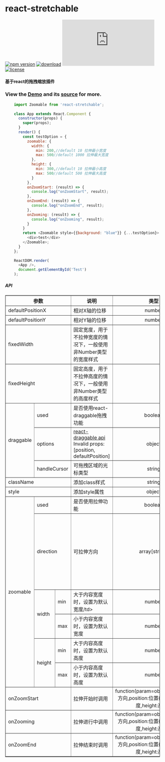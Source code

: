 # react-stretchable

[![npm version](https://img.shields.io/npm/v/react-stretchable.svg?style=flat)](https://www.npmjs.com/package/react-stretchable)
[![download](https://img.shields.io/npm/dm/react-stretchable.svg?style=flat)](https://www.npmjs.com/package/react-stretchable)
![gzip size](http://img.badgesize.io/https://npmcdn.com/react-stretchable/dist/zoomable.js?compression=gzip)
[![license](https://img.shields.io/badge/license-MIT-blue.svg?style=flat)](https://raw.githubusercontent.com/zsjjs/react-stretchable/master/LICENSE)

#### 基于react的拖拽缩放插件

### View the <a href="https://codepen.io/godIsMe/pen/NEXzgr">Demo</a> and its <a href="https://github.com/zsjjs/react-zoomable/blob/master/example/test.js">source</a> for more.

``` js
    import Zoomable from 'react-stretchable';
    
    class App extends React.Component {
      constructor(props) {
        super(props);
      }
      render() {
        const testOption = {
          zoomable: {
            width: {
              min: 200,//default 10 拉伸最小宽度
              max: 500//default 1000 拉伸最大宽度
            },
            height: {
              min: 300,//default 10 拉伸最小高度
              max: 500//default 500 拉伸最大高度
            }
          },
          onZoomStart: (result) => {
            console.log("onZoomStart", result);
          },
          onZoomEnd: (result) => {
            console.log("onZoomEnd", result);
          },
          onZooming: (result) => {
            console.log("onZooming", result);
          }
        }
        return <Zoomable style={{background: "blue"}} {...testOption}>
          <div>test</div>
        </Zoomable>;
      }
    };
    
    ReactDOM.render(
      <App />,
      document.getElementById('Test')
    );
```

##### API

<table border="1">
    <tr>
      <th colspan="3">参数</th>
      <th>说明</th>
      <th align="center">类型</th>
      <th align="center">默认值</th>
    </tr>
    <tr>
      <td colspan="3">defaultPositionX</td>
      <td>相对X轴的位移</td>
      <td align="center">number</td>
      <td align="center">0</td>
    </tr>
    <tr>
      <td colspan="3">defaultPositionY</td>
      <td>相对Y轴的位移</td>
      <td align="center">number</td>
      <td align="center">0</td>
    </tr>
    <tr>
      <td colspan="3">fixedWidth</td>
      <td>固定宽度，用于不拉伸宽度的情况下，一般使用非Number类型的宽度样式</td>
      <td align="center"></td>
      <td align="center">null</td>
    </tr>
    <tr>
      <td colspan="3">fixedHeight</td>
      <td>固定高度，用于不拉伸高度的情况下，一般使用非Number类型的高度样式</td>
      <td align="center"></td>
      <td align="center">null</td>
    </tr>
    <tr>
      <td rowspan="3">draggable</td>
      <td colspan="2">used</td>
      <td>是否使用react-draggable拖拽功能</td>
      <td align="center">boolean</td>
      <td align="center">true</td>
    </tr>
    <tr>
      <td colspan="2">options</td>
      <td>
        <a target="_blank" href="https://www.npmjs.com/package/react-draggable#draggable-api">react-draggable api</a> Invalid props: [position, defaultPosition]
      </td>
      <td align="center">object</td>
      <td align="center">null</td>
    </tr>
    <tr>
      <td colspan="2">handleCursor</td>
      <td>可拖拽区域的光标类型</td>
      <td align="center">string</td>
      <td align="center">move</td>
    </tr>
    <tr>
      <td colspan="3">className</td>
      <td>添加class样式</td>
      <td align="center">string</td>
      <td align="center">""</td>
    </tr>
    <tr>
      <td colspan="3">style</td>
      <td>添加style属性</td>
      <td align="center">object</td>
      <td align="center">{}</td>
    </tr>
    <tr>
      <td rowspan="6">zoomable</td>
      <td colspan="2">used</td>
      <td>是否使用拉伸功能</td>
      <td align="center">boolean</td>
      <td align="center">true</td>
    </tr>
    <tr>
      <td colspan="2">direction</td>
      <td>可拉伸方向</td>
      <td align="center">array[string]</td>
      <td align="center">["top", "right-top", "right", "right-bottom", "bottom", "left-bottom", "left", "left-top"]</td>
    </tr>
    <tr>
      <td rowspan="2">width</td>
      <td>min</td>
      <td>大于内容宽度时，设置为默认宽度/td>
      <td align="center">number</td>
      <td align="center">10</td>
    </tr>
    <tr>
      <td>max</td>
      <td>小于内容宽度时，设置为默认宽度</td>
      <td align="center">number</td>
      <td align="center">1000</td>
    </tr>
    <tr>
      <td rowspan="2">height</td>
      <td>min</td>
      <td>大于内容高度时，设置为默认高度</td>
      <td align="center">number</td>
      <td align="center">10</td>
    </tr>
    <tr>
      <td>max</td>
      <td>小于内容高度时，设置为默认高度</td>
      <td align="center">number</td>
      <td align="center">500</td>
    </tr>
    <tr>
      <td colspan="3">onZoomStart</td>
      <td>拉伸开始时调用</td>
      <td align="center">function(param=object{direction:方向,position:位置{x,y},width:宽度,height:高度})</td>
      <td align="center">-</td>
    </tr>
    <tr>
      <td colspan="3">onZooming</td>
      <td>拉伸进行中调用</td>
      <td align="center">function(param=object{direction:方向,position:位置{x,y},width:宽度,height:高度})</td>
      <td align="center">-</td>
    </tr>
    <tr>
      <td colspan="3">onZoomEnd</td>
      <td>拉伸结束时调用</td>
      <td align="center">function(param=object{direction:方向,position:位置{x,y},width:宽度,height:高度})</td>
      <td align="center">-</td>
    </tr>
</table>

